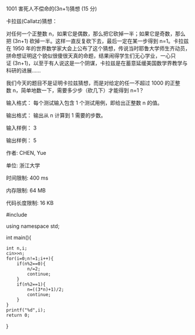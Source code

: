 1001 害死人不偿命的(3n+1)猜想 (15 分)

卡拉兹(Callatz)猜想：

对任何一个正整数 n，如果它是偶数，那么把它砍掉一半；如果它是奇数，那么把 (3n+1) 砍掉一半。这样一直反复砍下去，最后一定在某一步得到 n=1。卡拉兹在 1950 年的世界数学家大会上公布了这个猜想，传说当时耶鲁大学师生齐动员，拼命想证明这个貌似很傻很天真的命题，结果闹得学生们无心学业，一心只证 (3n+1)，以至于有人说这是一个阴谋，卡拉兹是在蓄意延缓美国数学界教学与科研的进展……

我们今天的题目不是证明卡拉兹猜想，而是对给定的任一不超过 1000 的正整数 n，简单地数一下，需要多少步（砍几下）才能得到 n=1？

输入格式：
每个测试输入包含 1 个测试用例，即给出正整数 n 的值。

输出格式：
输出从 n 计算到 1 需要的步数。

输入样例：
3

输出样例：
5

作者: CHEN, Yue

单位: 浙江大学

时间限制: 400 ms

内存限制: 64 MB

代码长度限制: 16 KB

#include<iostream>

using namespace std;

int main(){
    
    int n,i;
    cin>>n;
    for(i=0;n!=1;i++){
        if(n%2==0){
            n/=2;
            continue;
        }
        if(n%2==1){
            n=((3*n)+1)/2;
            continue;
        }
    }
    printf("%d",i);
    return 0;
}
